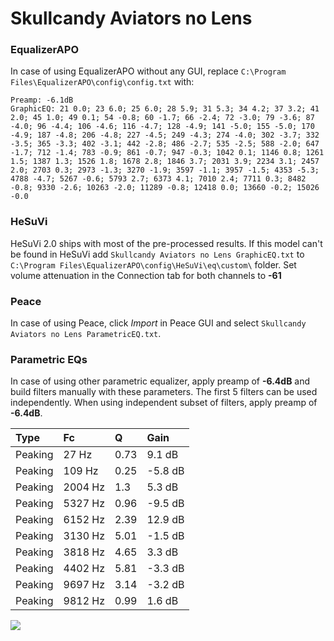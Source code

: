 # Skullcandy Aviators no Lens

### EqualizerAPO
In case of using EqualizerAPO without any GUI, replace `C:\Program Files\EqualizerAPO\config\config.txt`
with:
```
Preamp: -6.1dB
GraphicEQ: 21 0.0; 23 6.0; 25 6.0; 28 5.9; 31 5.3; 34 4.2; 37 3.2; 41 2.0; 45 1.0; 49 0.1; 54 -0.8; 60 -1.7; 66 -2.4; 72 -3.0; 79 -3.6; 87 -4.0; 96 -4.4; 106 -4.6; 116 -4.7; 128 -4.9; 141 -5.0; 155 -5.0; 170 -4.9; 187 -4.8; 206 -4.8; 227 -4.5; 249 -4.3; 274 -4.0; 302 -3.7; 332 -3.5; 365 -3.3; 402 -3.1; 442 -2.8; 486 -2.7; 535 -2.5; 588 -2.0; 647 -1.7; 712 -1.4; 783 -0.9; 861 -0.7; 947 -0.3; 1042 0.1; 1146 0.8; 1261 1.5; 1387 1.3; 1526 1.8; 1678 2.8; 1846 3.7; 2031 3.9; 2234 3.1; 2457 2.0; 2703 0.3; 2973 -1.3; 3270 -1.9; 3597 -1.1; 3957 -1.5; 4353 -5.3; 4788 -4.7; 5267 -0.6; 5793 2.7; 6373 4.1; 7010 2.4; 7711 0.3; 8482 -0.8; 9330 -2.6; 10263 -2.0; 11289 -0.8; 12418 0.0; 13660 -0.2; 15026 -0.0
```

### HeSuVi
HeSuVi 2.0 ships with most of the pre-processed results. If this model can't be found in HeSuVi add
`Skullcandy Aviators no Lens GraphicEQ.txt` to `C:\Program Files\EqualizerAPO\config\HeSuVi\eq\custom\` folder.
Set volume attenuation in the Connection tab for both channels to **-61**

### Peace
In case of using Peace, click *Import* in Peace GUI and select `Skullcandy Aviators no Lens ParametricEQ.txt`.

### Parametric EQs
In case of using other parametric equalizer, apply preamp of **-6.4dB** and build filters manually
with these parameters. The first 5 filters can be used independently.
When using independent subset of filters, apply preamp of **-6.4dB**.

| Type    | Fc      |    Q | Gain    |
|:--------|:--------|:-----|:--------|
| Peaking | 27 Hz   | 0.73 | 9.1 dB  |
| Peaking | 109 Hz  | 0.25 | -5.8 dB |
| Peaking | 2004 Hz | 1.3  | 5.3 dB  |
| Peaking | 5327 Hz | 0.96 | -9.5 dB |
| Peaking | 6152 Hz | 2.39 | 12.9 dB |
| Peaking | 3130 Hz | 5.01 | -1.5 dB |
| Peaking | 3818 Hz | 4.65 | 3.3 dB  |
| Peaking | 4402 Hz | 5.81 | -3.3 dB |
| Peaking | 9697 Hz | 3.14 | -3.2 dB |
| Peaking | 9812 Hz | 0.99 | 1.6 dB  |

![](https://raw.githubusercontent.com/jaakkopasanen/AutoEq/master/results/innerfidelity/sbaf-serious/Skullcandy%20Aviators%20no%20Lens/Skullcandy%20Aviators%20no%20Lens.png)